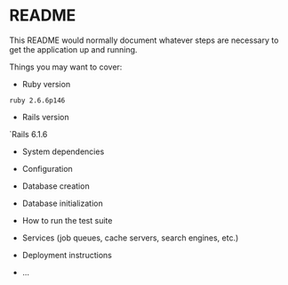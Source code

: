 # README

This README would normally document whatever steps are necessary to get the
application up and running.

Things you may want to cover:

* Ruby version

`ruby 2.6.6p146`

* Rails version

`Rails 6.1.6

* System dependencies

* Configuration

* Database creation

* Database initialization

* How to run the test suite

* Services (job queues, cache servers, search engines, etc.)

* Deployment instructions

* ...
